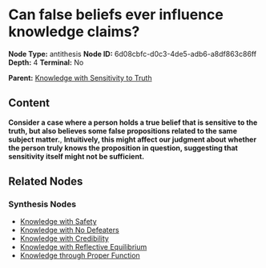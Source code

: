 # Can false beliefs ever influence knowledge claims?

**Node Type:** antithesis
**Node ID:** 6d08cbfc-d0c3-4de5-adb6-a8df863c86ff
**Depth:** 4
**Terminal:** No

**Parent:** [Knowledge with Sensitivity to Truth](knowledge-with-sensitivity-to-truth-synthesis-9311def5-6f1d-4b89-833f-0bc58d8d57eb.md)

## Content

**Consider a case where a person holds a true belief that is sensitive to the truth, but also believes some false propositions related to the same subject matter.**, **Intuitively, this might affect our judgment about whether the person truly knows the proposition in question, suggesting that sensitivity itself might not be sufficient.**

## Related Nodes

### Synthesis Nodes

- [Knowledge with Safety](knowledge-with-safety-synthesis-af67b733-14bd-425d-a0b4-40090d003d2a.md)
- [Knowledge with No Defeaters](knowledge-with-no-defeaters-synthesis-9d8bb9ac-1ce8-448c-b756-ff1bd6985f5d.md)
- [Knowledge with Credibility](knowledge-with-credibility-synthesis-e0bb96f2-21e3-461d-84fd-e0d130212c0e.md)
- [Knowledge with Reflective Equilibrium](knowledge-with-reflective-equilibrium-synthesis-6a8346c4-f626-41eb-9f18-02e13abef80d.md)
- [Knowledge through Proper Function](knowledge-through-proper-function-synthesis-991f80c5-827d-40d9-b876-4b34d1fb8810.md)
